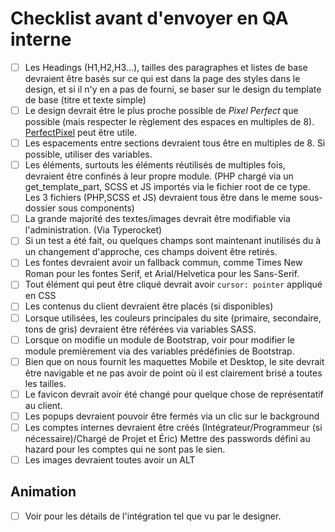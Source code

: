 # Checklist avant d'envoyer en QA interne #

- [ ] Les Headings (H1,H2,H3...), tailles des paragraphes et listes de base devraient être basés sur ce qui est dans la page des styles dans le design, et si il n'y en a pas de fourni, se baser sur le design du template de base (titre et texte simple)
- [ ] Le design devrait être le plus proche possible de *Pixel Perfect* que possible (mais respecter le règlement des espaces en multiples de 8). [PerfectPixel](https://chrome.google.com/webstore/detail/perfectpixel-by-welldonec/dkaagdgjmgdmbnecmcefdhjekcoceebi?hl=en) peut être utile.
- [ ] Les espacements entre sections devraient tous être en multiples de 8. Si possible, utiliser des variables.
- [ ] Les éléments, surtouts les éléments réutilisés de multiples fois, devraient être confinés à leur propre module. (PHP chargé via un get_template_part, SCSS et JS importés via le fichier root de ce type. Les 3 fichiers (PHP,SCSS et JS) devraient tous être dans le meme sous-dossier sous components)
- [ ] La grande majorité des textes/images devrait être modifiable via l'administration. (Via Typerocket)
- [ ] Si un test a été fait, ou quelques champs sont maintenant inutilisés du à un changement d'approche, ces champs doivent être retirés.
- [ ] Les fontes devraient avoir un fallback commun, comme Times New Roman pour les fontes Serif, et Arial/Helvetica pour les Sans-Serif.
- [ ] Tout élément qui peut être cliqué devrait avoir `cursor: pointer` appliqué en CSS
- [ ] Les contenus du client devraient être placés (si disponibles)
- [ ] Lorsque utilisées, les couleurs principales du site (primaire, secondaire, tons de gris) devraient être référées via variables SASS.
- [ ] Lorsque on modifie un module de Bootstrap, voir pour modifier le module premièrement via des variables prédéfinies de Bootstrap.
- [ ] Bien que on nous fournit les maquettes Mobile et Desktop, le site devrait être navigable et ne pas avoir de point où il est clairement brisé a toutes les tailles.
- [ ] Le favicon devrait avoir été changé pour quelque chose de représentatif au client.
- [ ] Les popups devraient pouvoir être fermés via un clic sur le background
- [ ] Les comptes internes devraient être créés (Intégrateur/Programmeur (si nécessaire)/Chargé de Projet et Éric) Mettre des passwords défini au hazard pour les comptes qui ne sont pas le sien.
- [ ] Les images devraient toutes avoir un ALT

## Animation ##
- [ ] Voir pour les détails de l'intégration tel que vu par le designer.